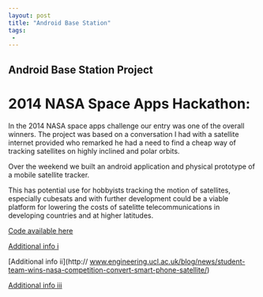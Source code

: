 ```yaml
---
layout: post
title: "Android Base Station"
tags:
 -
---
```

Android Base Station Project
---------------

2014 NASA Space Apps Hackathon:
=============================



In the 2014 NASA space apps challenge our entry was one of the overall winners. The project was based on a conversation I had with a satellite internet provided who remarked he had a need to find a cheap way of tracking satellites on highly inclined and polar orbits.


Over the weekend we built an android application and physical prototype of a mobile satellite tracker.


This has potential use for hobbyists tracking the motion of satellites, especially cubesats and with further development could be a viable platform for lowering the costs of satelitte telecommunications in developing countries and at higher latitudes.


[Code available here](https://github.com/GlenSearle/SpaceBaseStationForAndroid)

 [Additional info i](https://2014.spaceappschallenge.org/project/androidbasestation/) 

 [Additional info ii](http://
www.engineering.ucl.ac.uk/blog/news/student-team-wins-nasa-competition-convert-smart-phone-satellite/)

 [Additional info iii](http://www.smallstepstospace.com/content/2014/5/20/winners-of-the-2014-international-space-appschallenge)
